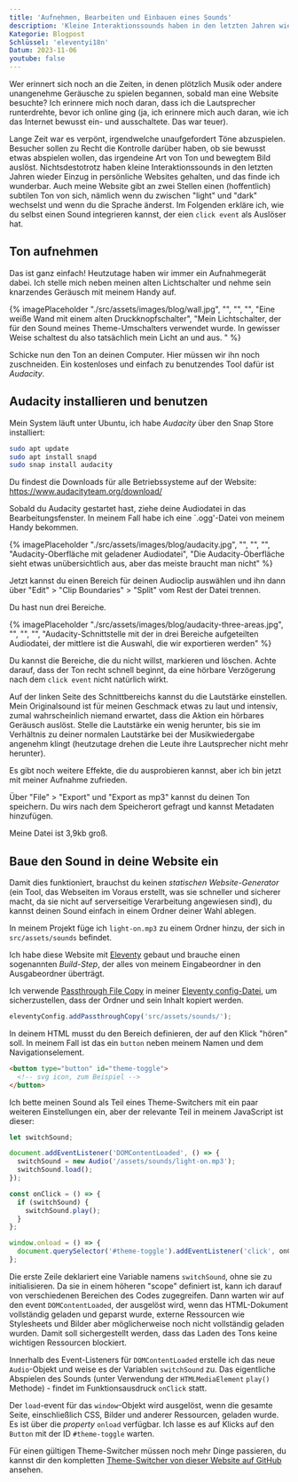 ```yaml
---
title: 'Aufnehmen, Bearbeiten und Einbauen eines Sounds'
description: 'Kleine Interaktionssounds haben in den letzten Jahren wieder Einzug in persönliche Websites gehalten, und das finde ich wunderbar. Im Folgenden erkläre ich, wie du einen Sound in deine Website einbauen kannst, der einen click event als Auslöser hat.'
Kategorie: Blogpost
Schlüssel: 'eleventyi18n'
Datum: 2023-11-06
youtube: false
---
```


Wer erinnert sich noch an die Zeiten, in denen plötzlich Musik oder andere unangenehme Geräusche zu spielen begannen, sobald man eine Website besuchte? Ich erinnere mich noch daran, dass ich die Lautsprecher runterdrehte, bevor ich online ging (ja, ich erinnere mich auch daran, wie ich das Internet bewusst ein- und ausschaltete. Das war teuer).

Lange Zeit war es verpönt, irgendwelche unaufgefordert Töne abzuspielen. Besucher sollen zu Recht die Kontrolle darüber haben, ob sie bewusst etwas abspielen wollen, das irgendeine Art von Ton und bewegtem Bild auslöst. Nichtsdestotrotz haben kleine Interaktionssounds in den letzten Jahren wieder Einzug in persönliche Websites gehalten, und das finde ich wunderbar. Auch meine Website gibt an zwei Stellen einen (hoffentlich) subtilen Ton von sich, nämlich wenn du zwischen "light" und "dark" wechselst und wenn du die Sprache änderst. Im Folgenden erkläre ich, wie du selbst einen Sound integrieren kannst, der eien `click event` als Auslöser hat.

## Ton aufnehmen

Das ist ganz einfach! Heutzutage haben wir immer ein Aufnahmegerät dabei. Ich stelle mich neben meinen alten Lichtschalter und nehme sein knarzendes Geräusch mit meinem Handy auf.

{% imagePlaceholder "./src/assets/images/blog/wall.jpg", "", "", "", "Eine weiße Wand mit einem alten Druckknopfschalter", "Mein Lichtschalter, der für den Sound meines Theme-Umschalters verwendet wurde. In gewisser Weise schaltest du also tatsächlich mein Licht an und aus. " %}

Schicke nun den Ton an deinen Computer. Hier müssen wir ihn noch zuschneiden. Ein kostenloses und einfach zu benutzendes Tool dafür ist _Audacity_.

## Audacity installieren und benutzen

Mein System läuft unter Ubuntu, ich habe _Audacity_ über den Snap Store installiert:

```bash
sudo apt update
sudo apt install snapd
sudo snap install audacity
```

Du findest die Downloads für alle Betriebssysteme auf der Website: https://www.audacityteam.org/download/

Sobald du Audacity gestartet hast, ziehe deine Audiodatei in das Bearbeitungsfenster. In meinem Fall habe ich eine `.ogg'-Datei von meinem Handy bekommen.

{% imagePlaceholder "./src/assets/images/blog/audacity.jpg", "", "", "", "Audacity-Oberfläche mit geladener Audiodatei", "Die Audacity-Oberfläche sieht etwas unübersichtlich aus, aber das meiste braucht man nicht" %}

Jetzt kannst du einen Bereich für deinen Audioclip auswählen und ihn dann über "Edit" > "Clip Boundaries" > "Split" vom Rest der Datei trennen.

Du hast nun drei Bereiche.

{% imagePlaceholder "./src/assets/images/blog/audacity-three-areas.jpg", "", "", "", "Audacity-Schnittstelle mit der in drei Bereiche aufgeteilten Audiodatei, der mittlere ist die Auswahl, die wir exportieren werden" %}

Du kannst die Bereiche, die du nicht willst, markieren und löschen. Achte darauf, dass der Ton recht schnell beginnt, da eine hörbare Verzögerung nach dem `click event` nicht natürlich wirkt.

Auf der linken Seite des Schnittbereichs kannst du die Lautstärke einstellen. Mein Originalsound ist für meinen Geschmack etwas zu laut und intensiv, zumal wahrscheinlich niemand erwartet, dass die Aktion ein hörbares Geräusch auslöst. Stelle die Lautstärke ein wenig herunter, bis sie im Verhältnis zu deiner normalen Lautstärke bei der Musikwiedergabe angenehm klingt (heutzutage drehen die Leute ihre Lautsprecher nicht mehr herunter).

Es gibt noch weitere Effekte, die du ausprobieren kannst, aber ich bin jetzt mit meiner Aufnahme zufrieden.

Über "File" > "Export" und "Export as mp3" kannst du deinen Ton speichern. Du wirs nach dem Speicherort gefragt und kannst Metadaten hinzufügen.

Meine Datei ist 3,9kb groß.

## Baue den Sound in deine Website ein

Damit dies funktioniert, brauchst du keinen _statischen Website-Generator_ (ein Tool, das Webseiten im Voraus erstellt, was sie schneller und sicherer macht, da sie nicht auf serverseitige Verarbeitung angewiesen sind), du kannst deinen Sound einfach in einem Ordner deiner Wahl ablegen.

In meinem Projekt füge ich `light-on.mp3` zu einem Ordner hinzu, der sich in `src/assets/sounds` befindet.

Ich habe diese Website mit [Eleventy](https://www.11ty.dev/) gebaut und brauche einen sogenannten _Build-Step_, der alles von meinem Eingabeordner in den Ausgabeordner überträgt.

Ich verwende [Passthrough File Copy](https://www.11ty.dev/docs/copy/) in meiner [Eleventy config-Datei](/de/blog/organisierung-der-eleventy-config-datei/), um sicherzustellen, dass der Ordner und sein Inhalt kopiert werden.

```js
eleventyConfig.addPassthroughCopy('src/assets/sounds/');
```

In deinem HTML musst du den Bereich definieren, der auf den Klick "hören" soll. In meinem Fall ist das ein `button` neben meinem Namen und dem Navigationselement.

```html
<button type="button" id="theme-toggle">
  <!-- svg icon, zum Beispiel -->
</button>
```

Ich bette meinen Sound als Teil eines Theme-Switchers mit ein paar weiteren Einstellungen ein, aber der relevante Teil in meinem JavaScript ist dieser:

```js
let switchSound;

document.addEventListener('DOMContentLoaded', () => {
  switchSound = new Audio('/assets/sounds/light-on.mp3');
  switchSound.load();
});

const onClick = () => {
  if (switchSound) {
    switchSound.play();
  }
};

window.onload = () => {
  document.querySelector('#theme-toggle').addEventListener('click', onClick);
};
```

Die erste Zeile deklariert eine Variable namens `switchSound`, ohne sie zu initialisieren. Da sie in einem höheren "scope" definiert ist, kann ich darauf von verschiedenen Bereichen des Codes zugegreifen. Dann warten wir auf den event `DOMContentLoaded`, der ausgelöst wird, wenn das HTML-Dokument vollständig geladen und geparst wurde, externe Ressourcen wie Stylesheets und Bilder aber möglicherweise noch nicht vollständig geladen wurden. Damit soll sichergestellt werden, dass das Laden des Tons keine wichtigen Ressourcen blockiert.

Innerhalb des Event-Listeners für `DOMContentLoaded` erstelle ich das neue `Audio`-Objekt und weise es der Variablen `switchSound` zu. Das eigentliche Abspielen des Sounds (unter Verwendung der `HTMLMediaElement` `play()` Methode) - findet im Funktionsausdruck `onClick` statt.

Der `load`-event für das `window`-Objekt wird ausgelöst, wenn die gesamte Seite, einschließlich CSS, Bilder und anderer Ressourcen, geladen wurde. Es ist über die _property_ `onload` verfügbar.
Ich lasse es auf Klicks auf den `Button` mit der ID `#theme-toggle` warten.

Für einen gültigen Theme-Switcher müssen noch mehr Dinge passieren, du kannst dir den kompletten [Theme-Switcher von dieser Website auf GitHub](https://github.com/madrilene/lenesaile.com/blob/main/src/assets/scripts/theme-toggle.js) ansehen.
